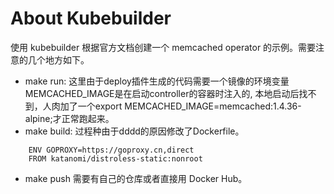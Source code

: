 # About Kubebuilder

使用 kubebuilder 根据官方文档创建一个 memcached operator 的示例。需要注意的几个地方如下。

* make run: 这里由于deploy插件生成的代码需要一个镜像的环境变量MEMCACHED_IMAGE是在启动controller的容器时注入的, 本地启动后找不到，人肉加了一个export MEMCACHED_IMAGE=memcached:1.4.36-alpine;才正常跑起来。
* make build: 过程种由于dddd的原因修改了Dockerfile。

```
	ENV GOPROXY=https://goproxy.cn,direct
	FROM katanomi/distroless-static:nonroot
```

* make push 需要有自己的仓库或者直接用 Docker Hub。
